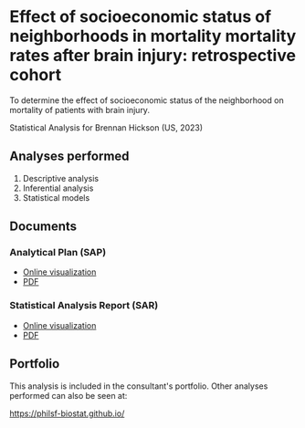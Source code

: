 # Effect of socioeconomic status of neighborhoods in mortality mortality rates after brain injury: retrospective cohort

To determine the effect of socioeconomic status of the neighborhood on mortality of patients with brain injury.

Statistical Analysis for Brennan Hickson (US, 2023)
<!-- Technical Report for Brennan Hickson (US, 2023) -->

## Analyses performed

1. Descriptive analysis
1. Inferential analysis
1. Statistical models

## Documents

### Analytical Plan (SAP)

<!-- - [Online visualization][sapviz-v02] -->
<!-- - [PDF][sappdf-v02] -->

- [Online visualization][sapviz-v01]
- [PDF][sappdf-v01]

### Statistical Analysis Report (SAR)

<!-- - [Online visualization][reportviz-v02] -->
<!-- - [PDF][pdf-v02] -->

- [Online visualization][reportviz-v01]
- [PDF][pdf-v01]

<!-- ## Associated analyses -->

<!-- This analysis is part of a larger project and is supported by other analyses, linked below. -->

<!-- **[assoc_title]** -->

<!-- <[assoc_link]> -->

## Portfolio

This analysis is included in the consultant's portfolio.
Other analyses performed can also be seen at:

<https://philsf-biostat.github.io/>

<!-- --- -->

[sapviz-v01]: report/SAP-2023-004-BH-v01.md
[sapviz-v02]: report/SAP-2023-004-BH-v02.md
[sappdf-v01]: https://docs.google.com/viewer?url=https://github.com/philsf-biostat/SAR-2023-004-BH/raw/main/report/SAP-2023-004-BH-v01.pdf
[sappdf-v02]: https://docs.google.com/viewer?url=https://github.com/philsf-biostat/SAR-2023-004-BH/raw/main/report/SAP-2023-004-BH-v02.pdf

[reportviz-v01]: report/SAR-2023-004-BH-v01.md
[reportviz-v02]: report/SAR-2023-004-BH-v02.md
[pdf-v01]: https://docs.google.com/viewer?url=https://github.com/philsf-biostat/SAR-2023-004-BH/raw/main/report/SAR-2023-004-BH-v01.pdf
[pdf-v02]: https://docs.google.com/viewer?url=https://github.com/philsf-biostat/SAR-2023-004-BH/raw/main/report/SAR-2023-004-BH-v02.pdf
